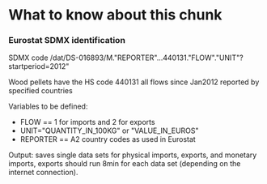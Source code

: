 # What to know about this chunk

### Eurostat SDMX identification
SDMX code /dat/DS-016893/M."REPORTER"...440131."FLOW"."UNIT"?startperiod=2012"

Wood pellets have the HS code 440131
all flows since Jan2012 reported by specified countries

Variables to be defined:
* FLOW == 1 for imports and 2 for exports
* UNIT="QUANTITY_IN_100KG" or "VALUE_IN_EUROS"
* REPORTER == A2 country codes as used in Eurostat

Output:
saves single data sets for physical imports, exports, and monetary imports, exports
should run 8min for each data set (depending on the internet connection).
